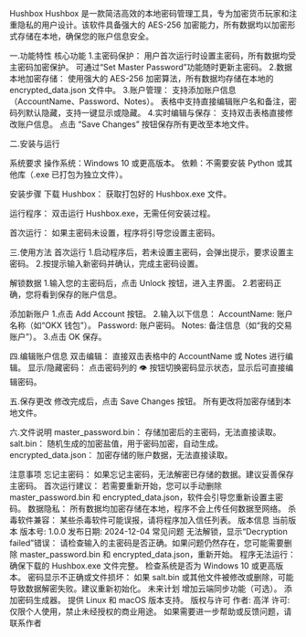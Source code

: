 Hushbox
Hushbox 是一款简洁高效的本地密码管理工具，专为加密货币玩家和注重隐私的用户设计。该软件具备强大的 AES-256 加密能力，所有数据均以加密形式存储在本地，确保您的账户信息安全。

一.功能特性
核心功能
1.主密码保护：
用户首次运行时设置主密码，所有数据均受主密码加密保护。
可通过“Set Master Password”功能随时更新主密码。
2.数据本地加密存储：
使用强大的 AES-256 加密算法，所有数据均存储在本地的 encrypted_data.json 文件中。
3.账户管理：
支持添加账户信息（AccountName、Password、Notes）。
表格中支持直接编辑账户名和备注，密码列默认隐藏，支持一键显示或隐藏。
4.实时编辑与保存：
支持双击表格直接修改账户信息。
点击 “Save Changes” 按钮保存所有更改至本地文件。

二.安装与运行

系统要求
操作系统：Windows 10 或更高版本。
依赖：不需要安装 Python 或其他库（.exe 已打包为独立文件）。

安装步骤
下载 Hushbox：
获取打包好的 Hushbox.exe 文件。

运行程序：
双击运行 Hushbox.exe，无需任何安装过程。

首次运行：
如果主密码未设置，程序将引导您设置主密码。

三.使用方法
首次运行
1.启动程序后，若未设置主密码，会弹出提示，要求设置主密码。
2.按提示输入新密码并确认，完成主密码设置。

解锁数据
1.输入您的主密码后，点击 Unlock 按钮，进入主界面。
2.若密码正确，您将看到保存的账户信息。

添加新账户
1.点击 Add Account 按钮。
2.输入以下信息：
AccountName: 账户名称（如“OKX 钱包”）。
Password: 账户密码。
Notes: 备注信息（如“我的交易账户”）。
3.点击 OK 保存。

四.编辑账户信息
双击编辑：
直接双击表格中的 AccountName 或 Notes 进行编辑。
显示/隐藏密码：
点击密码列的 👁 按钮切换密码显示状态，显示后可直接编辑密码。

五.保存更改
修改完成后，点击 Save Changes 按钮。
所有更改将加密存储到本地文件。

六.文件说明
master_password.bin：
存储加密后的主密码，无法直接读取。
salt.bin：
随机生成的加密盐值，用于密码加密，自动生成。
encrypted_data.json：
加密存储的账户数据，无法直接读取。


注意事项
忘记主密码：
如果忘记主密码，无法解密已存储的数据。建议妥善保存主密码。
首次运行建议：
若需要重新开始，您可以手动删除 master_password.bin 和 encrypted_data.json，软件会引导您重新设置主密码。
数据隐私：
所有数据均加密存储在本地，程序不会上传任何数据至网络。
杀毒软件兼容：
某些杀毒软件可能误报，请将程序加入信任列表。
版本信息
当前版本
版本号: 1.0.0
发布日期: 2024-12-04
常见问题
无法解锁，显示“Decryption failed”错误：
请检查输入的主密码是否正确。如果问题仍然存在，您可能需要删除 master_password.bin 和 encrypted_data.json，重新开始。
程序无法运行：
确保下载的 Hushbox.exe 文件完整。
检查系统是否为 Windows 10 或更高版本。
密码显示不正确或文件损坏：
如果 salt.bin 或其他文件被修改或删除，可能导致数据解密失败。建议重新初始化。
未来计划
增加云端同步功能（可选）。
添加密码生成器。
提供 Linux 和 macOS 版本支持。
版权与许可
作者: 高洋
许可: 仅限个人使用，禁止未经授权的商业用途。
如果需要进一步帮助或反馈问题，请联系作者
